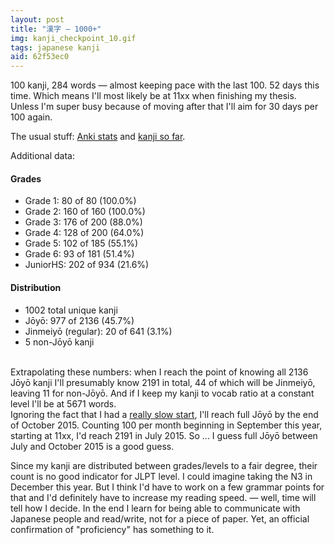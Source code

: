 ```yaml
---
layout: post
title: "漢字 — 1000+"
img: kanji_checkpoint_10.gif
tags: japanese kanji
aid: 62f53ec0
---
```


100 kanji, 284 words — almost keeping pace with the last 100. 52 days this time. Which means I'll most likely be at 11xx when finishing my thesis. Unless I'm super busy because of moving after that I'll aim for 30 days per 100 again.

The usual stuff: [Anki stats](static/img/blog/anki_stats_140628.png) and [kanji so far](static/dl/kanji_checkpoint_10).

Additional data:

#### Grades
* Grade 1: 80  of 80  (100.0%)
* Grade 2: 160 of 160 (100.0%)
* Grade 3: 176 of 200 (88.0%)
* Grade 4: 128 of 200 (64.0%)
* Grade 5: 102 of 185 (55.1%)
* Grade 6: 93  of 181 (51.4%)
* JuniorHS: 202 of 934 (21.6%)

#### Distribution
* 1002 total unique kanji
* Jōyō: 977 of 2136 (45.7%)
* Jinmeiyō (regular): 20 of 641 (3.1%)
* 5 non-Jōyō kanji

‌  
Extrapolating these numbers: when I reach the point of knowing all 2136 Jōyō kanji I'll presumably know 2191 in total, 44 of which will be Jinmeiyō, leaving 11 for non-Jōyō. And if I keep my kanji to vocab ratio at a constant level I'll be at 5671 words.  
Ignoring the fact that I had a [really slow start](static/img/blog/review_count_deck_live_140628.jpg), I'll reach full Jōyō by the end of October 2015. Counting 100 per month beginning in September this year, starting at 11xx, I'd reach 2191 in July 2015. So ... I guess full Jōyō between July and October 2015 is a good guess.

Since my kanji are distributed between grades/levels to a fair degree, their count is no good indicator for JLPT level. I could imagine taking the N3 in December this year. But I think I'd have to work on a few grammar points for that and I'd definitely have to increase my reading speed. — well, time will tell how I decide. In the end I learn for being able to communicate with Japanese people and read/write, not for a piece of paper. Yet, an official confirmation of "proficiency" has something to it.